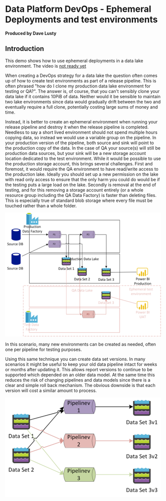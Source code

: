 # Data Platform DevOps - Ephemeral Deployments and test environments

**Produced by Dave Lusty**

## Introduction

This demo shows how to use ephemeral deployments in a data lake environment. The video is [not ready yet](https://youtu.be/CW5GXIEhePE)

When creating a DevOps strategy for a data lake the question often comes up of how to create test environments as part of a release pipeline. This is often phrased "how do I clone my production data lake environment for testing or QA?". The answer is, of course, that you can't sensibly clone your data lake if it contains 10PiB of data. Neither would it be sensible to maintain two lake environments since data would gradually drift between the two and eventually require a full clone, potentially costing large sums of money and time.

Instead, it is better to create an ephemeral environment when running your release pipeline and destroy it when the release pipeline is completed. Needless to say a short lived environment should not spend multiple hours copying data, so instead we would use a variable group on the pipeline. In your production version of the pipeline, both source and sink will point to the production copy of the data. In the case of QA your source(s) will still be production data sources, but your sink will be a new storage account location dedicated to the test environment. While it would be possible to use the production storage account, this brings several challenges. First and foremost, it would require the QA environment to have read/write access to the production lake. Ideally you should set up a new permission on the lake with read only access to ensure that the only harm you could do would be if the testing puts a large load on the lake. Secondly is removal at the end of testing, and for this removing a storage account entirely (or a whole resource group including the QA Data Factory) is faster than deleting files. This is especially true of standard blob storage where every file must be touched rather than a whole folder.

![ephemeraloverview](images/ephemeraloverview.png)

In this scenario, many new environments can be created as needed, often one per pipeline for testing purposes.

Using this same technique you can create data set versions. In many scenarios it might be useful to keep your old data pipeline intact for weeks or months after updating it. This allows report versions to continue to be supported which depended on an older data model. At the same time this reduces the risk of changing pipelines and data models since there is a clear and simple roll back mechanism. The obvious downside is that each version will cost a similar amount to process.

![Data set versioning](images/DataSetVersioning.png)
